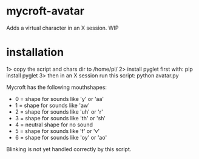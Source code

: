 # mycroft-avatar
Adds a virtual character in an X session. WIP

# installation
 1> copy the script and chars dir to /home/pi/
 2> install pyglet first with: pip install pyglet
 3> then in an X session run this script: python avatar.py

Mycroft has the following mouthshapes:

- 0 = shape for sounds like 'y' or 'aa'
- 1 = shape for sounds like 'aw'
- 2 = shape for sounds like 'uh' or 'r'
- 3 = shape for sounds like 'th' or 'sh'
- 4 = neutral shape for no sound
- 5 = shape for sounds like 'f' or 'v'
- 6 = shape for sounds like 'oy' or 'ao'

Blinking is not yet handled correctly by this script.
